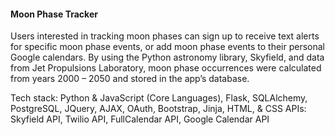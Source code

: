 <h4>Moon Phase Tracker</h4>

Users interested in tracking moon phases can sign up to receive text alerts for specific moon phase events, or add moon phase events to their personal Google calendars. By using the Python astronomy library, Skyfield, and data from Jet Propulsions Laboratory, moon phase occurrences were calculated from years 2000 – 2050 and stored in the app’s database.


Tech stack: Python & JavaScript (Core Languages), Flask, SQLAlchemy, PostgreSQL, JQuery, AJAX,  OAuth, Bootstrap, Jinja, HTML, & CSS
APIs: Skyfield API, Twilio API, FullCalendar API, Google Calendar API